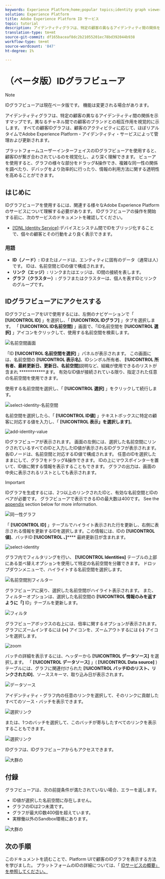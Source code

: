```yaml
---
keywords: Experience Platform;home;popular topics;identity graph viewer;Identity graph viewer;graph viewer;Graph viewer;identity namespace;Identity namespace;identity;Identity;Identity service;identity service
solution: Experience Platform
title: Adobe Experience Platform ID サービス
topic: tutorial
description: アイデンティティグラフは、特定の顧客の異なるアイデンティティ間の関係を示すマップです。異なるチャネル間での顧客のブランドとの相互作用を視覚的に示します。
translation-type: tm+mt
source-git-commit: df165baceaf8dc2b21055201ec78bd392044b938
workflow-type: tm+mt
source-wordcount: '847'
ht-degree: 1%

---
```



# （ベータ版）IDグラフビューア

>[!NOTE]
>
>IDグラフビューアは現在ベータ版です。 機能は変更される場合があります。

アイデンティティグラフは、特定の顧客の異なるアイデンティティ間の関係を示すマップです。異なるチャネル間での顧客のブランドとの相互作用を視覚的に示します。 すべての顧客IDグラフは、顧客のアクティビティに応じて、ほぼリアルタイムでAdobe Experience Platform・アイデンティティ・サービスによって管理および更新されます。

プラットフォームユーザーインターフェイスのIDグラフビューアを使用すると、顧客IDが繋ぎ合わされているのを視覚化し、より深く理解できます。 ビューアを使用すると、グラフの様々な部分をドラッグ&amp;操作でき、複雑な同一性の関係を調べたり、デバッグをより効率的に行ったり、情報の利用方法に関する透明性を高めることができます。

## はじめに

IDグラフビューアを使用するには、関連する様々なAdobe Experience Platformのサービスについて理解する必要があります。 IDグラフビューアの操作を開始する前に、次のサービスのドキュメントを確認してください。

- [[!DNL Identity Service]](../home.md):デバイスとシステム間でIDをブリッジ化することで、個々の顧客とその行動をより良く表示できます。

### 用語

- **ID（ノード）:** IDまたはノードは、エンティティに固有のデータ（通常は人）です。 IDは、名前空間とIDの値で構成されます。
- **リンク（エッジ）:** リンクまたはエッジは、ID間の接続を表します。
- **グラフ（クラスター）:** グラフまたはクラスターは、個人を表すIDとリンクのグループです。

## IDグラフビューアにアクセスする

IDグラフビューアをUIで使用するには、左側のナビゲーションで「 **[!UICONTROL ID]** 」を選択し、「 **[!UICONTROL IDグラフ]** 」タブを選択します。 「 **[!UICONTROL ID名前空間]** 」画面で、「ID名前空間を **[!UICONTROL 選択]** 」アイコンをクリックして、使用する名前空間を検索します。

![名前空間画面](../images/identity-graph-viewer/identity-namespace.png)

「ID **[!UICONTROL 名前空間を選択]** 」パネルが表示されます。 この画面には、名前空間の **[!UICONTROL 表示名]**、IDシンボル所有者、 **[!UICONTROL 所有者、最終更新日、更新日、名前空間]**&#x200B;説明など、組織が使用できるのリストが含まれ ************&#x200B;ます。 有効なID値が接続されている限り、指定された任意の名前空間を使用できます。

使用する名前空間を選択し、「 **[!UICONTROL 選択]** 」をクリックして続行します。

![select-identity-名前空間](../images/identity-graph-viewer/select-identity-namespace.png)

名前空間を選択したら、「 **[!UICONTROL ID値]** 」テキストボックスに特定の顧客に対応する値を入力し、「 **[!UICONTROL 表示」を選択します]**。

![add-identity-value](../images/identity-graph-viewer/identity-value-filled.png)

IDグラフビューアが表示されます。 画面の左側には、選択した名前空間にリンクされているすべてのIDと入力したID値が表示されるIDグラフが表示されます。 各IDノードは、名前空間と対応するID値で構成されます。 任意のIDを選択したままにして、グラフをドラッグ&amp;操作できます。 IDの上にマウスポインターを置いて、ID値に関する情報を表示することもできます。 グラフの出力は、画面の中央に表示されるリストとしても表示されます。

>[!IMPORTANT]
>
>IDグラフを生成するには、2つ以上のリンクされたIDと、有効な名前空間とIDのペアが必要です。 グラフビューアで表示できるIDの最大数は400です。 See the [appendix](#appendix) section below for more information.

![同一性グラフ](../images/identity-graph-viewer/graph-viewer.png)

「 **[!UICONTROL ID]** 」テーブルでハイライト表示された行を更新し、右側に表示される情報を更新するIDを選択します。この情報には、IDの **[!UICONTROL 値]**、バッチID **[!UICONTROL 、]****** 最終更新日が含まれます。

![select-identity](../images/identity-graph-viewer/select-identity.png)

グラフ内でフィルタリングを行い、 **[!UICONTROL Identities]** テーブルの上部にある並べ替えオプションを使用して特定の名前空間を分離できます。 ドロップダウンメニューで、ハイライトする名前空間を選択します。

![名前空間別フィルター](../images/identity-graph-viewer/filter-namespace.png)

グラフビューアに戻り、選択した名前空間がハイライト表示されます。 また、フィルターオプションは、選択した名前空間の **[!UICONTROL 情報のみを返すように「]** ID」テーブルを更新します。

![フィルタ](../images/identity-graph-viewer/filtered.png)

グラフビューアボックスの右上には、倍率に関するオプションが表示されます。 グラフにズームインするには **(+)** アイコンを、ズームアウトするには **(-)** アイコンを選択します。

![zoom](../images/identity-graph-viewer/zoom.png)

バッチの詳細を表示するには、ヘッダーから **[!UICONTROL データソース]** を選択します。 「 **[!UICONTROL データソース]** 」( **[!UICONTROL Data source]** )テーブルには、グラフに関連付けられた **[!UICONTROL バッチIDのリスト、リンクされたID]**、ソーススキーマ、取り込み日が表示されます。

![データソース](../images/identity-graph-viewer/data-source-table.png)

アイデンティティ・グラフ内の任意のリンクを選択して、そのリンクに貢献したすべてのソース・バッチを表示できます。

![選択リンク](../images/identity-graph-viewer/select-edge.png)

または、1つのバッチを選択して、このバッチが寄与したすべてのリンクを表示することもできます。

![選択リンク](../images/identity-graph-viewer/select-batch.png)

IDグラフは、IDグラフビューアからもアクセスできます。

![大群の](../images/identity-graph-viewer/large-cluster.png)

## 付録

グラフビューアは、次の前提条件が満たされていない場合、エラーを返します。

- ID値が選択した名前空間に存在しません。
- グラフのIDは2つ未満です。
- グラフが最大ID数400個を超えています。
- 実稼働以外のSandbox環境にあります。

![大群の](../images/identity-graph-viewer/error-screen.png)

## 次の手順

このドキュメントを読むことで、Platform UIで顧客のIDグラフを表示する方法を学びました。 プラットフォームのIDの詳細については、「 [IDサービスの概要」を参照してください。](../home.md)